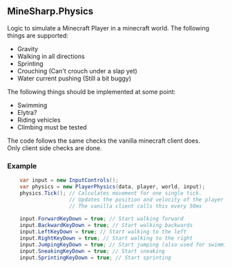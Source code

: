 ## MineSharp.Physics

Logic to simulate a Minecraft Player in a minecraft world.
The following things are supported:
 - Gravity
 - Walking in all directions
 - Sprinting
 - Crouching (Can't crouch under a slap yet)
 - Water current pushing (Still a bit buggy)

The following things should be implemented at some point:
 - Swimming
 - Elytra?
 - Riding vehicles
 - Climbing must be tested

The code follows the same checks the vanilla minecraft client does. \
Only client side checks are done.

### Example
```csharp
    var input = new InputControls();
    var physics = new PlayerPhysics(data, player, world, input);
    physics.Tick(); // Calculates movement for one single tick.
                    // Updates the position and velocity of the player's entity object.
                    // The vanilla client calls this every 50ms
    
    input.ForwardKeyDown = true; // Start walking forward
    input.BackwardKeyDown = true; // Start walking backwards
    input.LeftKeyDown = true; // Start walking to the left
    input.RightKeyDown = true; // Start walking to the right
    input.JumpingKeyDown = true; // Start jumping (also used for swimming when implemented)
    input.SneakingKeyDown = true; // Start sneaking
    input.SprintingKeyDown = true; // Start sprinting
```